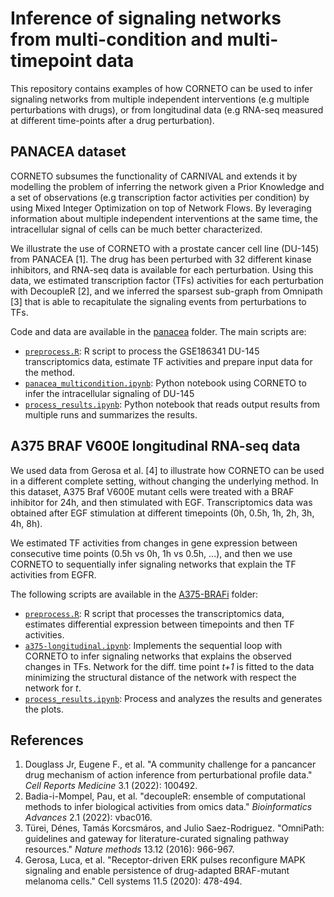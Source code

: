 # Inference of signaling networks from multi-condition and multi-timepoint data



This repository contains examples of how CORNETO can be used to infer signaling networks from multiple independent interventions (e.g multiple perturbations with drugs), or from longitudinal data (e.g RNA-seq measured at different time-points after a drug perturbation).



## PANACEA dataset

CORNETO subsumes the functionality of CARNIVAL and extends it by modelling the problem of inferring the network given a Prior Knowledge and a set of observations (e.g transcription factor activities per condition) by using Mixed Integer Optimization on top of Network Flows. By leveraging information about multiple independent interventions at the same time, the intracellular signal of cells can be much better characterized.

We illustrate the use of CORNETO with a prostate cancer cell line (DU-145) from PANACEA [1]. The drug has been perturbed with 32 different kinase inhibitors, and RNA-seq data is available for each perturbation. Using this data, we estimated transcription factor (TFs) activities for each perturbation with DecoupleR [2], and we inferred the sparsest sub-graph from Omnipath [3] that is able to recapitulate the signaling events from perturbations to TFs.

Code and data are available in the [panacea](https://github.com/saezlab/RodriguezMier23/tree/main/panacea) folder. The main scripts are:

- [`preprocess.R`](https://github.com/saezlab/RodriguezMier23/blob/main/panacea/processing.R): R script to process the GSE186341 DU-145 transcriptomics data, estimate TF activities and prepare input data for the method.
- [`panacea_multicondition.ipynb`](https://github.com/saezlab/RodriguezMier23/blob/main/panacea/panacea-multicondition.ipynb): Python notebook using CORNETO to infer the intracellular signaling of DU-145
- [`process_results.ipynb`](https://github.com/saezlab/RodriguezMier23/blob/main/panacea/process_results.ipynb): Python notebook that reads output results from multiple runs and summarizes the results.



## A375 BRAF V600E longitudinal RNA-seq data

We used data from Gerosa et al. [4] to illustrate how CORNETO can be used in a different complete setting, without changing the underlying method. In this dataset, A375 Braf V600E mutant cells were treated with a BRAF inhibitor for 24h, and then stimulated with EGF. Transcriptomics data was obtained after EGF stimulation at different timepoints (0h, 0.5h, 1h, 2h, 3h, 4h, 8h). 

We estimated TF activities from changes in gene expression between consecutive time points (0.5h vs 0h, 1h vs 0.5h, ...), and then we use CORNETO to sequentially infer signaling networks that explain the TF activities from EGFR.

The following scripts are available in the [A375-BRAFi](https://github.com/saezlab/RodriguezMier23/tree/main/A375-BRAFi) folder:

- [`preprocess.R`](https://github.com/saezlab/RodriguezMier23/blob/main/A375-BRAFi/preprocess.R): R script that processes the transcriptomics data, estimates differential expression between timepoints and then TF activities.
- [`a375-longitudinal.ipynb`](https://github.com/saezlab/RodriguezMier23/blob/main/A375-BRAFi/a375-longitudinal.ipynb): Implements the sequential loop with CORNETO to infer signaling networks that explains the observed changes in TFs. Network for the diff. time point _t+1_ is fitted to the data minimizing the structural distance of the network with respect the network for _t_.
- [`process_results.ipynb`](https://github.com/saezlab/RodriguezMier23/blob/main/A375-BRAFi/process_results.ipynb): Process and analyzes the results and generates the plots.



## References

1. Douglass Jr, Eugene F., et al. "A community challenge for a pancancer drug mechanism of action inference from perturbational profile data." *Cell Reports Medicine* 3.1 (2022): 100492.
2. Badia-i-Mompel, Pau, et al. "decoupleR: ensemble of computational methods to infer biological activities from omics data." *Bioinformatics Advances* 2.1 (2022): vbac016.
3. Türei, Dénes, Tamás Korcsmáros, and Julio Saez-Rodriguez. "OmniPath: guidelines and gateway for literature-curated signaling pathway resources." *Nature methods* 13.12 (2016): 966-967.
4. Gerosa, Luca, et al. "Receptor-driven ERK pulses reconfigure MAPK signaling and enable persistence of drug-adapted BRAF-mutant melanoma cells." Cell systems 11.5 (2020): 478-494.



